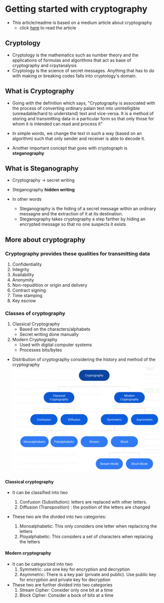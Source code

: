 # Getting started with **cryptography**
- This article/readme is based on a medium article about cryptography
    - click [here](https://medium.com/@nshani/getting-started-with-cryptography-and-key-concepts-5e89c7687939) to read the article
## Cryptology
- Cryptology is the mathematics such as number theory and the applications of formulas and algorithms that act as base of cryptography and crpytanalysis
- Cryptology is the science of secret messages. Anything that has to do with making or breaking codes falls into cryptology's domain.

## What is Cryptography
- Going with the definition which says,
"Cryptography is associated with the process of converting ordinary palain text into unintelligible (unreadable/hard to understand) text and vice-versa.
It is a method of storing and transmitting data in a particular form so that only those for whom it is intended can read and process it"

- In simple words, we change the text in such a way (based on an algorithm) such that only sender and receiver is able to decode it.
- Another important concept that goes with cryptograph is **steganography**

## What is Steganography
- Cryptography -> secret writing
- Steganography  **hidden writing**

- In other words
    - Steganography is the hiding of a secret message within an ordinary messagne and the extraction of it at its destination.
    - Steganography takes cryptography a step farther by hiding an encrypted message so that no one suspects it exists

## More about **cryptography**
### Cryptography provides these qualities for transmitting data
1. Confidentiality
2. Integrity
3. Availability
4. Anonymity
5. Non-repudition or origin and delivery
6. Contract signing
7. Time stamping
8. Key escrow

### Classes of cryptography
1. Classical Cryptography
    - Based on the characters/alphabets
    - Secret writing done manually
2. Modern Cryptography
    - Used with digital computer systems
    - Processes bits/bytes
- Distribution of cryptography considering the history and method of the cryptography
![cryptodiagram](cryptodiagram.png)

#### Classical cryptography
- It can be classified into two
    1. Confusion (Substitution): letters are replaced with other letters.
    2. Diffusion (Transposition) : the position of the letters are changed

- These two are the divided into two categories:
    1. Monoalphabetic: This only considers one letter when replacicng the letters
    2. Ployalphabetic: This considers a set of characters when replacing the letters
#### Modern cryptography
- It can be categorized into two
    1. Symmetric: use one key for encryption and decryption
    2. Asymmetric: There is a key pair (private and public). Use public key for encryption and private key for decryption
- These two are further divided into two categories
    1. Stream Cipher: Consider only one bit at a time
    2. Block Cipher: Consider a bock of bits at a time